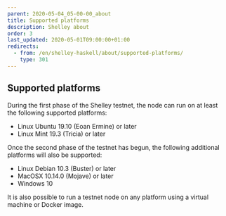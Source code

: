 ```yaml
---
parent: 2020-05-04_05-00-00_about
title: Supported platforms
description: Shelley about
order: 3
last_updated: 2020-05-01T09:00:00+01:00
redirects:
  - from: /en/shelley-haskell/about/supported-platforms/
    type: 301
---
```

## Supported platforms

During the first phase of the Shelley testnet, the node can run on at least the following supported platforms:

- Linux Ubuntu 19.10 (Eoan Ermine) or later
- Linux Mint 19.3 (Tricia) or later

Once the second phase of the testnet has begun, the following additional platforms will also be supported:

- Linux Debian 10.3 (Buster) or later
- MacOSX 10.14.0 (Mojave) or later
- Windows 10

It is also possible to run a testnet node on any platform using a virtual machine or Docker image.
